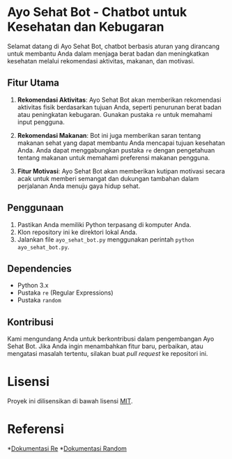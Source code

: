 # Ayo Sehat Bot - Chatbot untuk Kesehatan dan Kebugaran

Selamat datang di Ayo Sehat Bot, chatbot berbasis aturan yang dirancang untuk membantu Anda dalam menjaga berat badan dan meningkatkan kesehatan melalui rekomendasi aktivitas, makanan, dan motivasi.

## Fitur Utama

1. **Rekomendasi Aktivitas**: Ayo Sehat Bot akan memberikan rekomendasi aktivitas fisik berdasarkan tujuan Anda, seperti penurunan berat badan atau peningkatan kebugaran. Gunakan pustaka `re` untuk memahami input pengguna.

2. **Rekomendasi Makanan**: Bot ini juga memberikan saran tentang makanan sehat yang dapat membantu Anda mencapai tujuan kesehatan Anda. Anda dapat menggabungkan pustaka `re` dengan pengetahuan tentang makanan untuk memahami preferensi makanan pengguna.

3. **Fitur Motivasi**: Ayo Sehat Bot akan memberikan kutipan motivasi secara acak untuk memberi semangat dan dukungan tambahan dalam perjalanan Anda menuju gaya hidup sehat.

## Penggunaan

1. Pastikan Anda memiliki Python terpasang di komputer Anda.
2. Klon repository ini ke direktori lokal Anda.
3. Jalankan file `ayo_sehat_bot.py` menggunakan perintah `python ayo_sehat_bot.py`.

## Dependencies

- Python 3.x
- Pustaka `re` (Regular Expressions)
- Pustaka `random`

## Kontribusi

Kami mengundang Anda untuk berkontribusi dalam pengembangan Ayo Sehat Bot. Jika Anda ingin menambahkan fitur baru, perbaikan, atau mengatasi masalah tertentu, silakan buat *pull request* ke repositori ini.

# Lisensi

Proyek ini dilisensikan di bawah lisensi [MIT](LICENSE).

# Referensi

*[Dokumentasi Re](https://docs.python.org/3/library/re.html)
*[Dokumentasi Random](https://python.readthedocs.io/en/stable/library/random.html)

